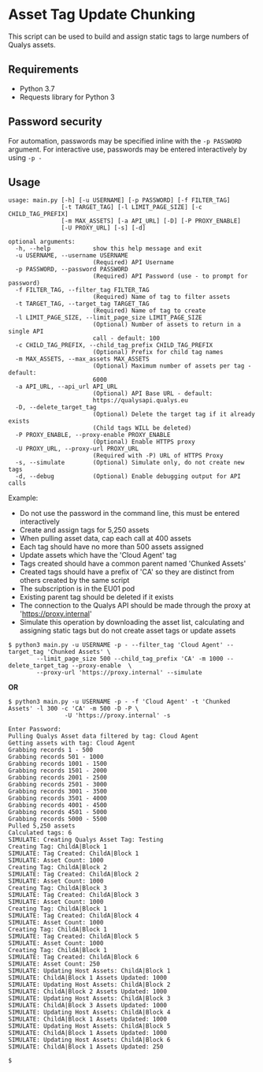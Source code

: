 # Asset Tag Update Chunking
This script can be used to build and assign static tags to large numbers of Qualys assets.

## Requirements
- Python 3.7
- Requests library for Python 3

## Password security
For automation, passwords may be specified inline with the  `-p PASSWORD` argument.  For interactive use, passwords may
be entered interactively by using `-p -`

## Usage
```
usage: main.py [-h] [-u USERNAME] [-p PASSWORD] [-f FILTER_TAG]
               [-t TARGET_TAG] [-l LIMIT_PAGE_SIZE] [-c CHILD_TAG_PREFIX]
               [-m MAX_ASSETS] [-a API_URL] [-D] [-P PROXY_ENABLE]
               [-U PROXY_URL] [-s] [-d]

optional arguments:
  -h, --help            show this help message and exit
  -u USERNAME, --username USERNAME
                        (Required) API Username
  -p PASSWORD, --password PASSWORD
                        (Required) API Password (use - to prompt for password)
  -f FILTER_TAG, --filter_tag FILTER_TAG
                        (Required) Name of tag to filter assets
  -t TARGET_TAG, --target_tag TARGET_TAG
                        (Required) Name of tag to create
  -l LIMIT_PAGE_SIZE, --limit_page_size LIMIT_PAGE_SIZE
                        (Optional) Number of assets to return in a single API
                        call - default: 100
  -c CHILD_TAG_PREFIX, --child_tag_prefix CHILD_TAG_PREFIX
                        (Optional) Prefix for child tag names
  -m MAX_ASSETS, --max_assets MAX_ASSETS
                        (Optional) Maximum number of assets per tag - default:
                        6000
  -a API_URL, --api_url API_URL
                        (Optional) API Base URL - default:
                        https://qualysapi.qualys.eu
  -D, --delete_target_tag
                        (Optional) Delete the target tag if it already exists
                        (Child tags WILL be deleted)
  -P PROXY_ENABLE, --proxy-enable PROXY_ENABLE
                        (Optional) Enable HTTPS proxy
  -U PROXY_URL, --proxy-url PROXY_URL
                        (Required with -P) URL of HTTPS Proxy
  -s, --simulate        (Optional) Simulate only, do not create new tags
  -d, --debug           (Optional) Enable debugging output for API calls

```

Example:

- Do not use the password in the command line, this must be entered interactively
- Create and assign tags for 5,250 assets
- When pulling asset data, cap each call at 400 assets
- Each tag should have no more than 500 assets assigned
- Update assets which have the 'Cloud Agent' tag
- Tags created should have a common parent named 'Chunked Assets'
- Created tags should have a prefix of 'CA' so they are distinct from others created by the same script
- The subscription is in the EU01 pod
- Existing parent tag should be deleted if it exists
- The connection to the Qualys API should be made through the proxy at 'https://proxy.internal'
- Simulate this operation by downloading the asset list, calculating and assigning static tags but do not create asset
tags or update assets

```     
$ python3 main.py -u USERNAME -p - --filter_tag 'Cloud Agent' --target_tag 'Chunked Assets' \
        --limit_page_size 500 --child_tag_prefix 'CA' -m 1000 --delete_target_tag --proxy-enable  \
        --proxy-url 'https://proxy.internal' --simulate
```
**OR**
```        
$ python3 main.py -u USERNAME -p - -f 'Cloud Agent' -t 'Chunked Assets' -l 300 -c 'CA' -m 500 -D -P \
                -U 'https://proxy.internal' -s
```

```
Enter Password:
Pulling Qualys Asset data filtered by tag: Cloud Agent
Getting assets with tag: Cloud Agent
Grabbing records 1 - 500
Grabbing records 501 - 1000
Grabbing records 1001 - 1500
Grabbing records 1501 - 2000
Grabbing records 2001 - 2500
Grabbing records 2501 - 3000
Grabbing records 3001 - 3500
Grabbing records 3501 - 4000
Grabbing records 4001 - 4500
Grabbing records 4501 - 5000
Grabbing records 5000 - 5500
Pulled 5,250 assets
Calculated tags: 6
SIMULATE: Creating Qualys Asset Tag: Testing
Creating Tag: ChildA|Block 1
SIMULATE: Tag Created: ChildA|Block 1
SIMULATE: Asset Count: 1000
Creating Tag: ChildA|Block 2
SIMULATE: Tag Created: ChildA|Block 2
SIMULATE: Asset Count: 1000
Creating Tag: ChildA|Block 3
SIMULATE: Tag Created: ChildA|Block 3
SIMULATE: Asset Count: 1000
Creating Tag: ChildA|Block 1
SIMULATE: Tag Created: ChildA|Block 4
SIMULATE: Asset Count: 1000
Creating Tag: ChildA|Block 1
SIMULATE: Tag Created: ChildA|Block 5
SIMULATE: Asset Count: 1000 
Creating Tag: ChildA|Block 1
SIMULATE: Tag Created: ChildA|Block 6
SIMULATE: Asset Count: 250
SIMULATE: Updating Host Assets: ChildA|Block 1
SIMULATE: ChildA|Block 1 Assets Updated: 1000
SIMULATE: Updating Host Assets: ChildA|Block 2
SIMULATE: ChildA|Block 2 Assets Updated: 1000
SIMULATE: Updating Host Assets: ChildA|Block 3
SIMULATE: ChildA|Block 3 Assets Updated: 1000
SIMULATE: Updating Host Assets: ChildA|Block 4
SIMULATE: ChildA|Block 1 Assets Updated: 1000
SIMULATE: Updating Host Assets: ChildA|Block 5
SIMULATE: ChildA|Block 1 Assets Updated: 1000
SIMULATE: Updating Host Assets: ChildA|Block 6
SIMULATE: ChildA|Block 1 Assets Updated: 250

$
```